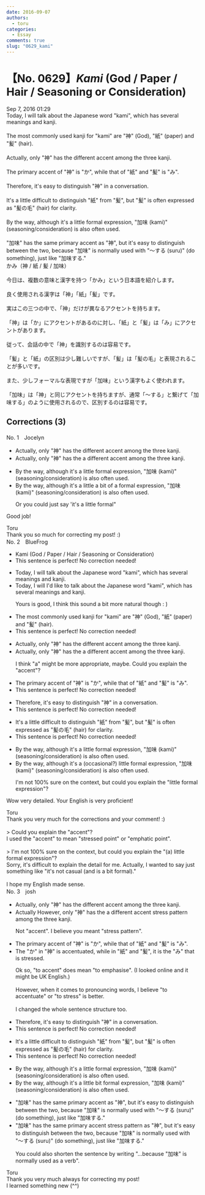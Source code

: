 ```yaml
---
date: 2016-09-07
authors:
  - toru
categories:
  - Essay
comments: true
slug: "0629_kami"
---
```


# 【No. 0629】<strong><em>Kami</strong></em> (God / Paper / Hair / Seasoning or Consideration)
<div class="date">Sep 7, 2016 01:29</div>
<div id="post"><div id="body_show_ori">
Today, I will talk about the Japanese word "kami", which has several meanings and kanji.<br/><br/>The most commonly used kanji for "kami" are "神" (God), "紙" (paper) and "髪" (hair).<br/><br/>Actually, only "神" has the different accent among the three kanji.<br/><br/>The primary accent of "神" is "か", while that of "紙" and "髪" is "み".<br/><br/>Therefore, it's easy to distinguish "神" in a conversation.<br/><br/>It's a little difficult to distinguish "紙" from "髪", but "髪" is often expressed as "髪の毛" (hair) for clarity.<br/><br/>By the way, although it's a little formal expression, "加味 (kami)" (seasoning/consideration) is also often used.<br/><br/>"加味" has the same primary accent as "神", but it's easy to distinguish between the two, because "加味" is normally used with "～する (suru)" (do something), just like "加味する."
</div></div>

<!-- more -->

<div id="post_ja"><div id="body_show_mo">
かみ（神 / 紙 / 髪 / 加味）<br/><br/>今日は、複数の意味と漢字を持つ「かみ」という日本語を紹介します。<br/><br/>良く使用される漢字は「神」「紙」「髪」です。<br/><br/>実はこの三つの中で、「神」だけが異なるアクセントを持ちます。<br/><br/>「神」は「か」にアクセントがあるのに対し、「紙」と「髪」は「み」にアクセントがあります。<br/><br/>従って、会話の中で「神」を識別するのは容易です。<br/><br/>「髪」と「紙」の区別は少し難しいですが、「髪」は「髪の毛」と表現されることが多いです。<br/><br/>また、少しフォーマルな表現ですが「加味」という漢字もよく使われます。<br/><br/>「加味」は「神」と同じアクセントを持ちますが、通常「～する」と繋げて「加味する」のように使用されるので、区別するのは容易です。
</div></div>

## Corrections (3)
<div id="block"><div class="first_name"> No. 1　<span class="just_name">Jocelyn</span></div><div id="block2">
<ul class="correction_field">
<li class="incorrect">Actually, only "神" has the different accent among the three kanji.</li>
<li class="corrected correct">
Actually, only "神" has <span class="sline">the</span> <span class="f_blue">a </span>different accent among the three kanji.
</li>
</ul>
<ul class="correction_field">
<li class="incorrect">By the way, although it's a little formal expression, "加味 (kami)" (seasoning/consideration) is also often used.</li>
<li class="corrected correct">
By the way, although it's a <span class="sline">little</span> <span class="f_blue">a bit of a </span>formal expression, "加味 (kami)" (seasoning/consideration) is also often used.
<p class="correction_comment">Or you could just say 'it's a little formal"</p>
</li>
</ul>
<p class="comment_small">
 Good job!
</p>

</div><div class="name"><span class="just_name">Toru</span><br>
Thank you so much for correcting my post! :)
</div>
</div>
<div id="block"><div class="first_name"> No. 2　<span class="just_name">BlueFrog</span></div><div id="block2">
<ul class="correction_field">
<li class="incorrect">Kami (God / Paper / Hair / Seasoning or Consideration)</li>
<li class="corrected perfect">This sentence is perfect! No correction needed!</li>
</ul>
<ul class="correction_field">
<li class="incorrect">Today, I will talk about the Japanese word "kami", which has several meanings and kanji.</li>
<li class="corrected correct">
Today, <span class="sline">I will</span> <span class="f_red">I'd like to</span> talk about the Japanese word "kami", which has several meanings and kanji.
<p class="correction_comment">Yours is good, I think this sound a bit more natural though : )</p>
</li>
</ul>
<ul class="correction_field">
<li class="incorrect">The most commonly used kanji for "kami" are "神" (God), "紙" (paper) and "髪" (hair).</li>
<li class="corrected perfect">This sentence is perfect! No correction needed!</li>
</ul>
<ul class="correction_field">
<li class="incorrect">Actually, only "神" has the different accent among the three kanji.</li>
<li class="corrected correct">
Actually, only "神" has <span class="sline">the</span> <span class="f_red">a</span> different accent among the three kanji.
<p class="correction_comment">I think "a" might be more appropriate, maybe. Could you explain the "accent"?</p>
</li>
</ul>
<ul class="correction_field">
<li class="incorrect">The primary accent of "神" is "か", while that of "紙" and "髪" is "み".</li>
<li class="corrected perfect">This sentence is perfect! No correction needed!</li>
</ul>
<ul class="correction_field">
<li class="incorrect">Therefore, it's easy to distinguish "神" in a conversation.</li>
<li class="corrected perfect">This sentence is perfect! No correction needed!</li>
</ul>
<ul class="correction_field">
<li class="incorrect">It's a little difficult to distinguish "紙" from "髪", but "髪" is often expressed as "髪の毛" (hair) for clarity.</li>
<li class="corrected perfect">This sentence is perfect! No correction needed!</li>
</ul>
<ul class="correction_field">
<li class="incorrect">By the way, although it's a little formal expression, "加味 (kami)" (seasoning/consideration) is also often used.</li>
<li class="corrected correct">
By the way, although it's a <span class="f_red">(occasional?)</span> <span class="f_blue"><span class="sline">little</span> formal expression</span>, "加味 (kami)" (seasoning/consideration) is also often used.
<p class="correction_comment">I'm not 100% sure on the context, but could you explain the "little formal expression"?</p>
</li>
</ul>
<p class="comment_small">
 Wow very detailed. Your English is very proficient!
</p>

</div><div class="name"><span class="just_name">Toru</span><br>
Thank you very much for the corrections and your comment! :)<br/><br/>&gt; Could you explain the "accent"?<br/>I used the "accent" to mean "stressed point" or "emphatic point".<br/><br/>&gt; I'm not 100% sure on the context, but could you explain the "(a) little formal expression"?<br/>Sorry, it's difficult to explain the detail for me. Actually, I wanted to say just something like "it's not casual (and is a bit formal)."<br/><br/>I hope my English made sense.
</div>
</div>
<div id="block"><div class="first_name"> No. 3　<span class="just_name">josh</span></div><div id="block2">
<ul class="correction_field">
<li class="incorrect">Actually, only "神" has the different accent among the three kanji.</li>
<li class="corrected correct">
<span class="sline">Actually</span> <span class="f_blue">However</span>, only "神" has <span class="sline">the</span> <span class="f_blue">a</span> different <span class="sline">accent</span> <span class="f_blue">stress pattern</span> among the three kanji.
<p class="correction_comment">Not "accent". I believe you meant "stress pattern".</p>
</li>
</ul>
<ul class="correction_field">
<li class="incorrect">The primary accent of "神" is "か", while that of "紙" and "髪" is "み".</li>
<li class="corrected correct">
The "か" in "神" is accentuated, while in "紙" and "髪", it is the "み" that is stressed.
<p class="correction_comment">Ok so, "to accent" does mean "to emphasise". (I looked online and it might be UK English.)<br/><br/>However, when it comes to pronouncing words, I believe "to accentuate" or "to stress" is better.<br/><br/>I changed the whole sentence structure too.</p>
</li>
</ul>
<ul class="correction_field">
<li class="incorrect">Therefore, it's easy to distinguish "神" in a conversation.</li>
<li class="corrected perfect">This sentence is perfect! No correction needed!</li>
</ul>
<ul class="correction_field">
<li class="incorrect">It's a little difficult to distinguish "紙" from "髪", but "髪" is often expressed as "髪の毛" (hair) for clarity.</li>
<li class="corrected perfect">This sentence is perfect! No correction needed!</li>
</ul>
<ul class="correction_field">
<li class="incorrect">By the way, although it's a little formal expression, "加味 (kami)" (seasoning/consideration) is also often used.</li>
<li class="corrected correct">
By the way, although it's a <span class="sline">little</span> <span class="f_blue">bit</span> formal <span class="sline">expression</span>, "加味 (kami)" (seasoning/consideration) is also often used.
</li>
</ul>
<ul class="correction_field">
<li class="incorrect">"加味" has the same primary accent as "神", but it's easy to distinguish between the two, because "加味" is normally used with "～する (suru)" (do something), just like "加味する."</li>
<li class="corrected correct">
"加味" has the same <span class="sline">primary accent</span> <span class="f_blue">stress pattern </span>as "神", but it's easy to distinguish between the two, because "加味" is normally used with "～する (suru)" (do something), just like "加味する."
<p class="correction_comment">You could also shorten the sentence by writing "...because "加味" is normally used as a verb".</p>
</li>
</ul>
</div><div class="name"><span class="just_name">Toru</span><br>
Thank you very much always for correcting my post! <br/>I learned something new (^^)
</div>
</div>
